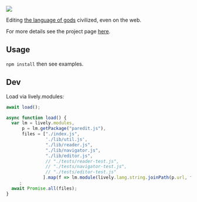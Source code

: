![](http://robert.kra.hn/images/paredit-logo.jpg)

Editing [the language of gods](https://www.youtube.com/watch?v=5-OjTPj7K54)
civilized, even on the web.

For more details see the project page [here](http://robert.kra.hn/projects/paredit-js).

## Usage

`npm install` then see examples.


## Dev

Load via lively.modules:

```js
await load();

async function load() {
  var lm = lively.modules,
      p = lm.getPackage("paredit.js"),
      files = ["./index.js",
               './lib/util.js',
               "./lib/reader.js",
               "./lib/navigator.js",
               "./lib/editor.js",
               // "./tests/reader-test.js",
               // "./tests/navigator-test.js",
               // "./tests/editor-test.js"
              ].map(f => lm.module(lively.lang.string.joinPath(p.url, f)).reload()),
     ;
  await Promise.all(files);
}
```
